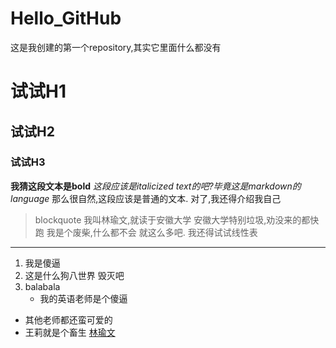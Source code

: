 # Hello_GitHub
这是我创建的第一个repository,其实它里面什么都没有

# 试试H1
## 试试H2
### 试试H3
**我猜这段文本是bold**
*这段应该是italicized text的吧?毕竟这是markdown的language*
那么很自然,这段应该是普通的文本.
对了,我还得介绍我自己
> blockquote
> 我叫林瑜文,就读于安徽大学
> 安徽大学特别垃圾,劝没来的都快跑
> 我是个废柴,什么都不会
> 就这么多吧.
> 我还得试试线性表
---
1. 我是傻逼
2. 这是什么狗八世界 毁灭吧
3. balabala
	- 我的英语老师是个傻逼
- 其他老师都还蛮可爱的
- 王莉就是个畜生
[林瑜文](seekoutwithinwxh.xyz)
